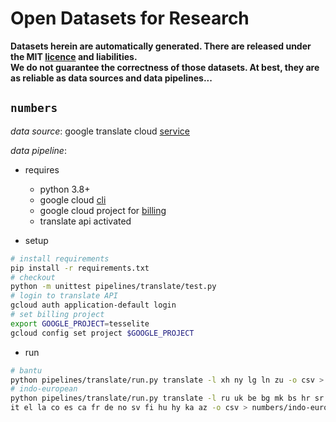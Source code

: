 # Open Datasets for Research

**Datasets herein are automatically generated. There are released under the MIT [licence](LICENSE) and liabilities.<br> 
We do not guarantee the correctness of those datasets. At best, they are as reliable as data sources and data pipelines...** 

## `numbers`

*data source*: google translate cloud [service](https://cloud.google.com/translate/docs/languages)

*data pipeline*: 

- requires
  - python 3.8+
  - google cloud [cli](https://cloud.google.com/sdk/docs/install)
  - google cloud project for [billing](https://console.cloud.google.com/)
  - translate api activated


- setup 

````bash
# install requirements
pip install -r requirements.txt
# checkout
python -m unittest pipelines/translate/test.py
# login to translate API
gcloud auth application-default login
# set billing project
export GOOGLE_PROJECT=tesselite
gcloud config set project $GOOGLE_PROJECT
````

- run

````bash
# bantu
python pipelines/translate/run.py translate -l xh ny lg ln zu -o csv > numbers/bantus.csv
# indo-european
python pipelines/translate/run.py translate -l ru uk be bg mk bs hr sr sk pl lv lt sl cs ro sq \
it el la co es ca fr de no sv fi hu hy ka az -o csv > numbers/indo-european.csv
````
